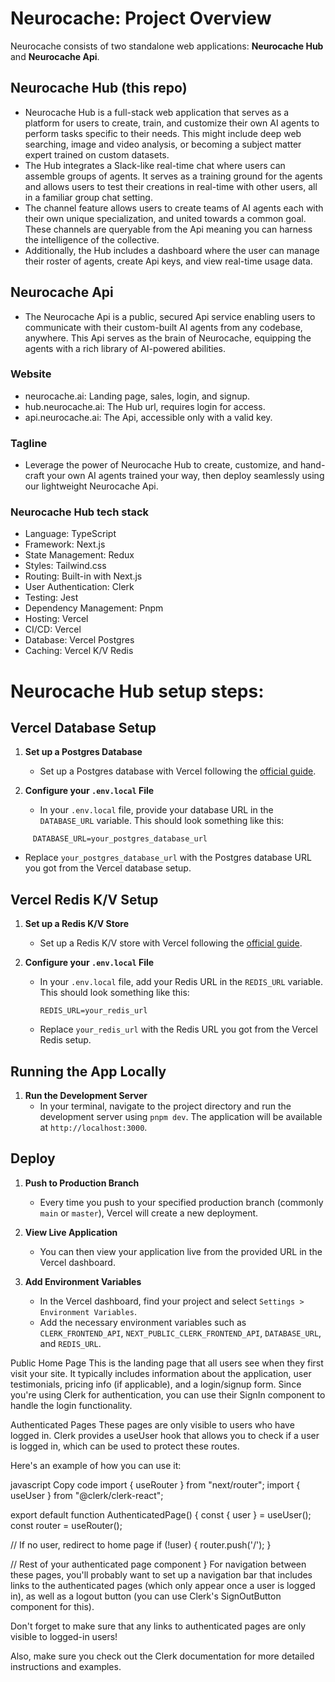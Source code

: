 # Neurocache: Project Overview
Neurocache consists of two standalone web applications: **Neurocache Hub** and **Neurocache Api**.

## Neurocache Hub (this repo)
- Neurocache Hub is a full-stack web application that serves as a platform for users to create, train, and customize their own AI agents to perform tasks specific to their needs. This might include deep web searching, image and video analysis, or becoming a subject matter expert trained on custom datasets.
- The Hub integrates a Slack-like real-time chat where users can assemble groups of agents. It serves as a training ground for the agents and allows users to test their creations in real-time with other users, all in a familiar group chat setting.
- The channel feature allows users to create teams of AI agents each with their own unique specialization, and united towards a common goal. These channels are queryable from the Api meaning you can harness the intelligence of the collective.
- Additionally, the Hub includes a dashboard where the user can manage their roster of agents, create Api keys, and view real-time usage data.

## Neurocache Api 
- The Neurocache Api is a public, secured Api service enabling users to communicate with their custom-built AI agents from any codebase, anywhere. This Api serves as the brain of Neurocache, equipping the agents with a rich library of AI-powered abilities.

### Website
- neurocache.ai: Landing page, sales, login, and signup.
- hub.neurocache.ai: The Hub url, requires login for access.
- api.neurocache.ai: The Api, accessible only with a valid key.

### Tagline
- Leverage the power of Neurocache Hub to create, customize, and hand-craft your own AI agents trained your way, then deploy seamlessly using our lightweight Neurocache Api.

### Neurocache Hub tech stack
- Language: TypeScript
- Framework: Next.js
- State Management: Redux
- Styles: Tailwind.css
- Routing: Built-in with Next.js
- User Authentication: Clerk
- Testing: Jest
- Dependency Management: Pnpm
- Hosting: Vercel
- CI/CD: Vercel
- Database: Vercel Postgres
- Caching: Vercel K/V Redis

# Neurocache Hub setup steps:
## Vercel Database Setup
1. **Set up a Postgres Database**
   - Set up a Postgres database with Vercel following the [official guide](https://vercel.com/integrations/postgres).

2. **Configure your `.env.local` File**
   - In your `.env.local` file, provide your database URL in the `DATABASE_URL` variable. This should look something like this:
```shell
     DATABASE_URL=your_postgres_database_url
```
   - Replace `your_postgres_database_url` with the Postgres database URL you got from the Vercel database setup.

## Vercel Redis K/V Setup
1. **Set up a Redis K/V Store**
   - Set up a Redis K/V store with Vercel following the [official guide](https://vercel.com/docs/solutions/databases#redis).

2. **Configure your `.env.local` File**
   - In your `.env.local` file, add your Redis URL in the `REDIS_URL` variable. This should look something like this:
     ```
     REDIS_URL=your_redis_url
     ```
   - Replace `your_redis_url` with the Redis URL you got from the Vercel Redis setup.

## Running the App Locally
1. **Run the Development Server**
   - In your terminal, navigate to the project directory and run the development server using `pnpm dev`. The application will be available at `http://localhost:3000`.

## Deploy
1. **Push to Production Branch**
   - Every time you push to your specified production branch (commonly `main` or `master`), Vercel will create a new deployment.

2. **View Live Application**
   - You can then view your application live from the provided URL in the Vercel dashboard.

3. **Add Environment Variables**
   - In the Vercel dashboard, find your project and select `Settings > Environment Variables`.
   - Add the necessary environment variables such as `CLERK_FRONTEND_API`, `NEXT_PUBLIC_CLERK_FRONTEND_API`, `DATABASE_URL`, and `REDIS_URL`.




Public Home Page
This is the landing page that all users see when they first visit your site. It typically includes information about the application, user testimonials, pricing info (if applicable), and a login/signup form. Since you're using Clerk for authentication, you can use their SignIn component to handle the login functionality.

Authenticated Pages
These pages are only visible to users who have logged in. Clerk provides a useUser hook that allows you to check if a user is logged in, which can be used to protect these routes.

Here's an example of how you can use it:

javascript
Copy code
import { useRouter } from "next/router";
import { useUser } from "@clerk/clerk-react";

export default function AuthenticatedPage() {
  const { user } = useUser();
  const router = useRouter();

  // If no user, redirect to home page
  if (!user) {
    router.push('/');
  }

  // Rest of your authenticated page component
}
For navigation between these pages, you'll probably want to set up a navigation bar that includes links to the authenticated pages (which only appear once a user is logged in), as well as a logout button (you can use Clerk's SignOutButton component for this).

Don't forget to make sure that any links to authenticated pages are only visible to logged-in users!

Also, make sure you check out the Clerk documentation for more detailed instructions and examples.